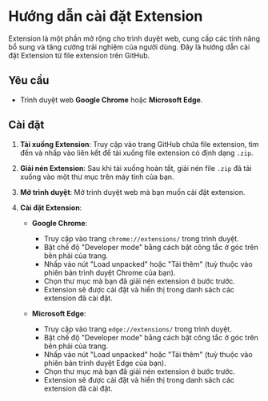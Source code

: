 # Hướng dẫn cài đặt Extension

Extension là một phần mở rộng cho trình duyệt web, cung cấp các tính năng bổ sung và tăng cường trải nghiệm của người dùng. Đây là hướng dẫn cài đặt Extension từ file extension trên GitHub.

## Yêu cầu

- Trình duyệt web **Google Chrome** hoặc **Microsoft Edge**.

## Cài đặt

1. **Tải xuống Extension**: Truy cập vào trang GitHub chứa file extension, tìm đến và nhấp vào liên kết để tải xuống file extension có định dạng `.zip`.

2. **Giải nén Extension**: Sau khi tải xuống hoàn tất, giải nén file `.zip` đã tải xuống vào một thư mục trên máy tính của bạn.

3. **Mở trình duyệt**: Mở trình duyệt web mà bạn muốn cài đặt extension.

4. **Cài đặt Extension**:

   - **Google Chrome**:
     - Truy cập vào trang `chrome://extensions/` trong trình duyệt.
     - Bật chế độ "Developer mode" bằng cách bật công tắc ở góc trên bên phải của trang.
     - Nhấp vào nút "Load unpacked" hoặc "Tải thêm" (tuỳ thuộc vào phiên bản trình duyệt Chrome của bạn).
     - Chọn thư mục mà bạn đã giải nén extension ở bước trước.
     - Extension sẽ được cài đặt và hiển thị trong danh sách các extension đã cài đặt.

   - **Microsoft Edge**:
     - Truy cập vào trang `edge://extensions/` trong trình duyệt.
     - Bật chế độ "Developer mode" bằng cách bật công tắc ở góc trên bên phải của trang.
     - Nhấp vào nút "Load unpacked" hoặc "Tải thêm" (tuỳ thuộc vào phiên bản trình duyệt Edge của bạn).
     - Chọn thư mục mà bạn đã giải nén extension ở bước trước.
     - Extension sẽ được cài đặt và hiển thị trong danh sách các extension đã cài đặt.
